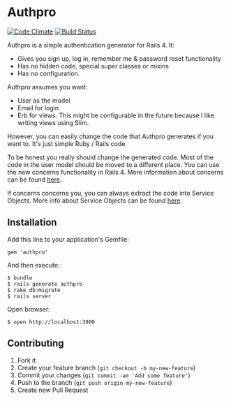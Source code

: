 # Authpro

[![Code Climate](https://codeclimate.com/github/ricn/authpro.png)](https://codeclimate.com/github/ricn/authpro)
[![Build Status](https://travis-ci.org/ricn/authpro.png?branch=master)](https://travis-ci.org/ricn/authpro)

Authpro is a simple authentication generator for Rails 4. It:

* Gives you sign up, log in, remember me & password reset functionality
* Has no hidden code, special super classes or mixins
* Has no configuration.

Authpro assumes you want:

* User as the model
* Email for login
* Erb for views. This might be configurable in the future because I like writing views using Slim.

However, you can easily change the code that Authpro generates if you want to. It's just simple Ruby / Rails code.

To be honest you really should change the generated code. Most of the code in the user model should be moved to a different place. You can use the new concerns functionality in Rails 4. More information about concerns can be found [here](http://37signals.com/svn/posts/3372-put-chubby-models-on-a-diet-with-concerns).

If concerns concerns you, you can always extract the code into Service Objects. More info about Service Objects can be found [here](http://railscasts.com/episodes/398-service-objects).

## Installation

Add this line to your application's Gemfile:

    gem 'authpro'

And then execute:

    $ bundle    
    $ rails generate authpro
    $ rake db:migrate    
    $ rails server

Open browser:

    $ open http://localhost:3000

## Contributing

1. Fork it
2. Create your feature branch (`git checkout -b my-new-feature`)
3. Commit your changes (`git commit -am 'Add some feature'`)
4. Push to the branch (`git push origin my-new-feature`)
5. Create new Pull Request